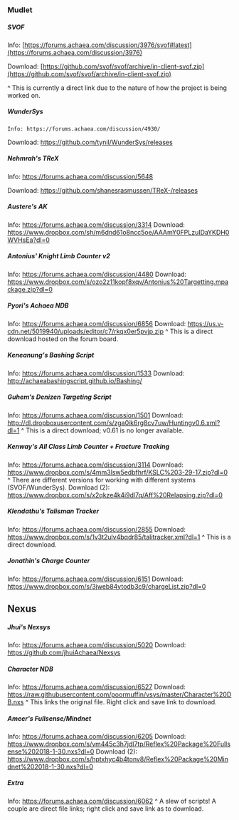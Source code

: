 ### Mudlet
##### SVOF
   Info: [https://forums.achaea.com/discussion/3976/svof#latest](https://forums.achaea.com/discussion/3976)
    
   Download: [https://github.com/svof/svof/archive/in-client-svof.zip](https://github.com/svof/svof/archive/in-client-svof.zip)
 
 
 
 
 
 ^ This is currently a direct link due to the nature of how the project is being worked on.

##### WunderSys
    Info: https://forums.achaea.com/discussion/4930/

Download: https://github.com/tynil/WunderSys/releases

##### Nehmrah's TReX
Info: https://forums.achaea.com/discussion/5648

Download: https://github.com/shanesrasmussen/TReX-/releases

##### Austere's AK
Info: https://forums.achaea.com/discussion/3314
Download: https://www.dropbox.com/sh/m6dnd61o8ncc5oe/AAAmY0FPLzuIDaYKDH0WVHsEa?dl=0
#####  Antonius' Knight Limb Counter v2
Info: https://forums.achaea.com/discussion/4480
Download: https://www.dropbox.com/s/ozo2z11kopf8xqv/Antonius%20Targetting.mpackage.zip?dl=0
#####  Pyori's Achaea NDB
Info: https://forums.achaea.com/discussion/6856
Download: https://us.v-cdn.net/5019940/uploads/editor/c7/rkqx0er5pvjp.zip
^ This is a direct download hosted on the forum board.
#####  Keneanung's Bashing Script
Info: https://forums.achaea.com/discussion/1533
Download: http://achaeabashingscript.github.io/Bashing/
#####  Guhem's Denizen Targeting Script
Info: https://forums.achaea.com/discussion/1501
Download: http://dl.dropboxusercontent.com/s/zga0ik6rg8cv7uw/Huntingv0.6.xml?dl=1
^ This is a direct download; v0.61 is no longer available.
##### Kenway's All Class Limb Counter + Fracture Tracking
Info: https://forums.achaea.com/discussion/3114
Download: https://www.dropbox.com/s/4mm3lsw5edbfhrf/KSLC%203-29-17.zip?dl=0
^ There are different versions for working with different systems (SVOF/WunderSys).
Download (2): https://www.dropbox.com/s/x2qkze4k4i9dl7q/Aff%20Relapsing.zip?dl=0
##### Klendathu's Talisman Tracker
Info: https://forums.achaea.com/discussion/2855
Download: https://www.dropbox.com/s/1v3t2ulv4bqdr85/talitracker.xml?dl=1
^ This is a direct download.
##### Jonathin's Charge Counter
Info: https://forums.achaea.com/discussion/6151
Download: https://www.dropbox.com/s/3jweb84ytodb3c9/chargeList.zip?dl=0
## Nexus
##### Jhui's Nexsys
Info: https://forums.achaea.com/discussion/5020
Download: https://github.com/jhuiAchaea/Nexsys
##### Character NDB
Info: https://forums.achaea.com/discussion/6527
Download: https://raw.githubusercontent.com/poormuffin/vsys/master/Character%20DB.nxs
^ This links the original file. Right click and save link to download.
##### Ameer's Fullsense/Mindnet
Info: https://forums.achaea.com/discussion/6205
Download: https://www.dropbox.com/s/vm445c3h7jdl7tp/Reflex%20Package%20Fullsense%202018-1-30.nxs?dl=0
Download (2): https://www.dropbox.com/s/hptxhyc4b4tonv8/Reflex%20Package%20Mindnet%202018-1-30.nxs?dl=0
##### Extra
Info: https://forums.achaea.com/discussion/6062
^ A slew of scripts! A couple are direct file links; right click and save link as to download.
